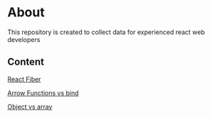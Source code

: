 # About

This repository is created to collect data for experienced react web developers

## Content

[React Fiber](https://github.com/or4/react-advanced/blob/master/articles/fiber.md)

[Arrow Functions vs bind](https://github.com/or4/react-advanced/blob/master/articles/arrow-functions-vs-bind.md)

[Object vs array](https://github.com/or4/react-advanced/blob/master/articles/object-vs-array.md)
